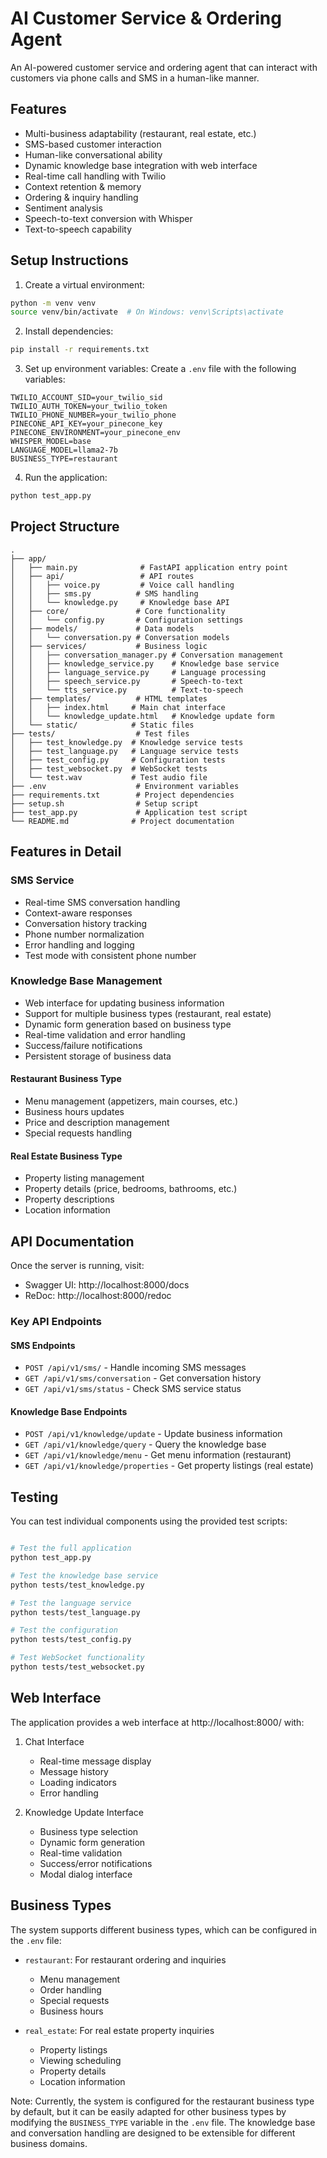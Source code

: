 # AI Customer Service & Ordering Agent

An AI-powered customer service and ordering agent that can interact with customers via phone calls and SMS in a human-like manner.

## Features

- Multi-business adaptability (restaurant, real estate, etc.)
- SMS-based customer interaction
- Human-like conversational ability
- Dynamic knowledge base integration with web interface
- Real-time call handling with Twilio
- Context retention & memory
- Ordering & inquiry handling
- Sentiment analysis
- Speech-to-text conversion with Whisper
- Text-to-speech capability

## Setup Instructions

1. Create a virtual environment:
```bash
python -m venv venv
source venv/bin/activate  # On Windows: venv\Scripts\activate
```

2. Install dependencies:
```bash
pip install -r requirements.txt
```

3. Set up environment variables:
Create a `.env` file with the following variables:
```
TWILIO_ACCOUNT_SID=your_twilio_sid
TWILIO_AUTH_TOKEN=your_twilio_token
TWILIO_PHONE_NUMBER=your_twilio_phone
PINECONE_API_KEY=your_pinecone_key
PINECONE_ENVIRONMENT=your_pinecone_env
WHISPER_MODEL=base
LANGUAGE_MODEL=llama2-7b
BUSINESS_TYPE=restaurant
```

4. Run the application:
```bash
python test_app.py
```

## Project Structure

```
.
├── app/
│   ├── main.py              # FastAPI application entry point
│   ├── api/                 # API routes
│   │   ├── voice.py         # Voice call handling
│   │   ├── sms.py          # SMS handling
│   │   └── knowledge.py     # Knowledge base API
│   ├── core/               # Core functionality
│   │   └── config.py       # Configuration settings
│   ├── models/             # Data models
│   │   └── conversation.py # Conversation models
│   ├── services/           # Business logic
│   │   ├── conversation_manager.py # Conversation management
│   │   ├── knowledge_service.py    # Knowledge base service
│   │   ├── language_service.py     # Language processing
│   │   ├── speech_service.py       # Speech-to-text
│   │   └── tts_service.py          # Text-to-speech
│   ├── templates/          # HTML templates
│   │   ├── index.html     # Main chat interface
│   │   └── knowledge_update.html   # Knowledge update form
│   └── static/            # Static files
├── tests/                  # Test files
│   ├── test_knowledge.py  # Knowledge service tests
│   ├── test_language.py   # Language service tests
│   ├── test_config.py     # Configuration tests
│   ├── test_websocket.py  # WebSocket tests
│   └── test.wav           # Test audio file
├── .env                    # Environment variables
├── requirements.txt        # Project dependencies
├── setup.sh                # Setup script
├── test_app.py             # Application test script
└── README.md              # Project documentation
```

## Features in Detail

### SMS Service
- Real-time SMS conversation handling
- Context-aware responses
- Conversation history tracking
- Phone number normalization
- Error handling and logging
- Test mode with consistent phone number

### Knowledge Base Management
- Web interface for updating business information
- Support for multiple business types (restaurant, real estate)
- Dynamic form generation based on business type
- Real-time validation and error handling
- Success/failure notifications
- Persistent storage of business data

#### Restaurant Business Type
- Menu management (appetizers, main courses, etc.)
- Business hours updates
- Price and description management
- Special requests handling

#### Real Estate Business Type
- Property listing management
- Property details (price, bedrooms, bathrooms, etc.)
- Property descriptions
- Location information

## API Documentation

Once the server is running, visit:
- Swagger UI: http://localhost:8000/docs
- ReDoc: http://localhost:8000/redoc

### Key API Endpoints

#### SMS Endpoints
- `POST /api/v1/sms/` - Handle incoming SMS messages
- `GET /api/v1/sms/conversation` - Get conversation history
- `GET /api/v1/sms/status` - Check SMS service status

#### Knowledge Base Endpoints
- `POST /api/v1/knowledge/update` - Update business information
- `GET /api/v1/knowledge/query` - Query the knowledge base
- `GET /api/v1/knowledge/menu` - Get menu information (restaurant)
- `GET /api/v1/knowledge/properties` - Get property listings (real estate)

## Testing

You can test individual components using the provided test scripts:

```bash

# Test the full application
python test_app.py

# Test the knowledge base service
python tests/test_knowledge.py

# Test the language service
python tests/test_language.py

# Test the configuration
python tests/test_config.py

# Test WebSocket functionality
python tests/test_websocket.py
```

## Web Interface

The application provides a web interface at http://localhost:8000/ with:

1. Chat Interface
   - Real-time message display
   - Message history
   - Loading indicators
   - Error handling

2. Knowledge Update Interface
   - Business type selection
   - Dynamic form generation
   - Real-time validation
   - Success/error notifications
   - Modal dialog interface

## Business Types

The system supports different business types, which can be configured in the `.env` file:

- `restaurant`: For restaurant ordering and inquiries
  - Menu management
  - Order handling
  - Special requests
  - Business hours

- `real_estate`: For real estate property inquiries
  - Property listings
  - Viewing scheduling
  - Property details
  - Location information

Note: Currently, the system is configured for the restaurant business type by default, but it can be easily adapted for other business types by modifying the `BUSINESS_TYPE` variable in the `.env` file. The knowledge base and conversation handling are designed to be extensible for different business domains.


